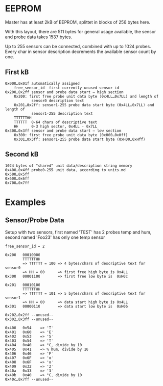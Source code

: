 # EEPROM

Master has at least 2kB of EEPROM, splittet in blocks of 256 bytes here.

With this layout, there are 511 bytes for general usage available, the sensor
and probe data takes 1537 bytes.

Up to 255 sensors can be connected, combined with up to 1024 probes. Every char
in sensor description decrements the available sensor count by one.

## First kB
    0x000…0x01f automatically assigned
        free_sensor_id  first currently unused sensor id
    0x200…0x2ff sensor and probe data start – high section
        0x200: first free probe unit data byte (0x4LL…0x7LL) and length of
                sensor0 description text
        0x201…0x2ff: sensor1-255 probe data start byte (0x4LL…0x7LL) and length of
                sensor1-255 description text
        TTTTTTHH
        TTTTTT  0-64 chars of descriptive text
        HH      0-3 high sector, 0x4LL - 0x7LL
    0x300…0x3ff sensor and probe data start – low section
        0x300: first free probe unit data byte (0xH00…0xHff)
        0x301…0x3ff: sensor1-255 probe data start byte (0xH00…0xHff)

## Second kB
    1024 bytes of "shared" unit data/description string memory
    0x400…0x4ff probe0-255 unit data, according to units.md
    0x500…0x5ff 
    0x600…0x6ff
    0x700…0x7ff

# Examples
## Sensor/Probe Data

Setup with two sensors, first named 'TEST' has 2 probes temp and hum, second
named 'Foo23' has only one temp sensor
   
    free_sensor_id = 2

    0x200   00010000
            TTTTTTHH
            => TTTTTT = 100 => 4 bytes/chars of descriptive text for sensor0
            => HH = 00      => first free high byte is 0x4LL
    0x300   00001100        => first free low byte is  0xH0c

    0x201   00010100
            TTTTTTHH
            => TTTTTT = 101 => 5 bytes/chars of descriptive text for sensor1
            => HH = 00      => data start high byte is 0x4LL
    0x301   00000110        => data start low byte is  0xH06

    0x202…0x2ff --unused--
    0x302…0x3ff --unused--

    0x400   0x54    => 'T'
    0x401   0x60    => 'E'
    0x402   0x53    => 'S'
    0x403   0x54    => 'T'
    0x404   0x40    => °C, divide by 10
    0x405   0x41    => % hum, divide by 10
    0x406   0x46    => 'F'
    0x407   0x6F    => 'o'
    0x408   0x6F    => 'o'
    0x409   0x32    => '2'
    0x40a   0x33    => '3'
    0x40b   0x40    => °C, divide by 10
    0x40c…0x7ff --unused--
